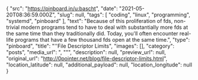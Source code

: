 {
  "src": "https://pinboard.in/u:bascht",
  "date": "2021-05-20T08:36:59.000Z",
  "slug": null,
  "tags": [
    "coding",
    "linux",
    "programming",
    "systemd",
    "pinboard"
  ],
  "text": "Because of this proliferation of fds, non-trivial modern programs tend to have to deal with substantially more fds at the same time than they traditionally did. Today, you'll often encounter real-life programs that have a few thousand fds open at the same time.",
  "type": "pinboard",
  "title": "''File Descriptor Limits",
  "images": [],
  "category": "posts",
  "media_url": ", \"\"",
  "description": null,
  "preview_url": null,
  "original_url": "http://0pointer.net/blog/file-descriptor-limits.html",
  "location_latitude": null,
  "additional_payload": null,
  "location_longitude": null
}